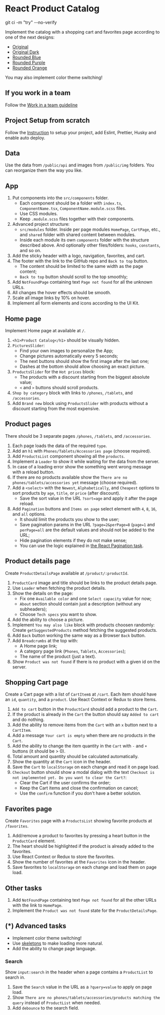 # React Product Catalog

git ci -m "try" --no-verify

Implement the catalog with a shopping cart and favorites page according to one of the next designs:

- [Original](<https://www.figma.com/file/T5ttF21UnT6RRmCQQaZc6L/Phone-catalog-(V2)-Original>)
- [Original Dark](<https://www.figma.com/file/BUusqCIMAWALqfBahnyIiH/Phone-catalog-(V2)-Original-Dark>)
- [Rounded Blue](<https://www.figma.com/file/FRxncC4lfyhs6og1L6FGEU/Phone-catalog-(V2)-Rounded-Style-2?node-id=0%3A1>)
- [Rounded Purple](<https://www.figma.com/file/xMK2Dy0mfBbJJSNctmOuLW/Phone-catalog-(V2)-Rounded-Style-1?node-id=0%3A1>)
- [Rounded Orange](<https://www.figma.com/file/7JTa0q8n3dTSAyMNaA0u8o/Phone-catalog-(V2)-Rounded-Style-3?node-id=0%3A1>)

You may also implement color theme switching!

## If you work in a team

Follow the [Work in a team guideline](https://github.com/mate-academy/react_task-guideline/blob/master/team-flow.md#how-to-work-in-a-team)

## Project Setup from scratch

Follow the [Instruction](https://github.com/mate-academy/react_phone-catalog/blob/master/setup.md) to setup your project, add Eslint, Prettier, Husky and enable auto deploy.

## Data

Use the data from `/public/api` and images from `/public/img` folders. You can reorganize them the way you like.

## App

1. Put components into the `src/components` folder.
   - Each component should be a folder with `index.ts`, `ComponentName.tsx`, `ComponentName.module.scss` files.
   - Use CSS modules.
   - Keep `.module.scss` files together with their components.
2. Advanced project structure:
   - `src/modules` folder. Inside per page modules `HomePage`, `CartPage`, etc., and `shared` folder with shared content between modules.
   - Inside each module its own `components` folder with the structure described above. And optionally other files/folders: `hooks`, `constants`, and so on.
3. Add the sticky header with a logo, navigation, favorites, and cart.
4. The footer with the link to the GitHub repo and `Back to top` button.
   - The content should be limited to the same width as the page content;
   - `Back to top` button should scroll to the top smoothly;
5. Add `NotFoundPage` containing text `Page not found` for all the unknown URLs.
6. All changes the hover effects should be smooth.
7. Scale all image links by 10% on hover.
8. Implement all form elements and icons according to the UI Kit.

## Home page

Implement Home page at available at `/`.

1. `<h1>Product Catalog</h1>` should be visually hidden.
2. `PicturesSlider`:
   - Find your own images to personalize the App;
   - Change pictures automatically every 5 seconds;
   - The next buttons should show the first image after the last one;
   - Dashes at the bottom should allow choosing an exact picture.
3. `ProductsSlider` for the `Hot prices` block:
   - The products with a discount starting from the biggest absolute value;
   - `<` and `>` buttons should scroll products.
4. `Shop by category` block with links to `/phones`, `/tablets`, and `/accessories`.
5. Add `Brand new` block using `ProductsSlider` with products without a discount starting from the most expensive.

## Product pages

There should be 3 separate pages `/phones`, `/tablets`, and `/accessories`.

1. Each page loads the data of the required `type`.
2. Add an `h1` with `Phones/Tablets/Accessories page` (choose required).
3. Add `ProductsList` component showing all the `products`.
4. Implement a `Loader` to show it while waiting for the data from the server.
5. In case of a loading error show the something went wrong message with a reload button.
6. If there are no products available show the `There are no phones/tablets/accessories yet` message (choose required).
7. Add a `<select>` with the `Newest`, `Alphabetically`, and `Cheapest` options to sort products by `age`, `title`, or `price` (after discount).
   - Save the sort value in the URL `?sort=age` and apply it after the page reload.
8. Add `Pagination` buttons and `Items on page` select element with `4`, `8`, `16`, and `all` options.
   - It should limit the products you show to the user;
   - Save pagination params in the URL `?page=2&perPage=8` (`page=1` and `perPage=all` are the default values and should not be added to the URL;
   - Hide pagination elements if they do not make sense;
   - You can use the logic explained in [the React Pagination task](https://github.com/mate-academy/react_pagination#react-pagination).

## Product details page

Create `ProductDetailsPage` available at `/product/:productId`.

1. `ProductCard` image and title should be links to the product details page.
2. Use `Loader` when fetching the product details.
3. Show the details on the page:
   - Fix one `Available color` and one `Select capacity` value for now;
   - `About` section should contain just a description (without any subheaders);
   - Choose `Tech specs` you want to show.
4. Add the ability to choose a picture.
5. Implement `You may also like` block with products choosen randomly:
    Create `getSuggestedProducts` method fetching the suggested products. <!-- - `IT HAS TO BE FETCH?` -->
6. Add `Back` button working the same way as a Browser `Back` button.
7. Add `Breadcrumbs` at the top with:
   - A Home page link;
   - A category page link (`Phones`, `Tablets`, `Accessories`);
   - The name of the product (just a text).
8. Show `Product was not found` if there is no product with a given id on the server.

## Shopping Cart page

Create a Cart page with a list of `CartItem`s at `/cart`.
Each item should have an `id`, `quantity`, and a `product`.
Use React Context or Redux to store Items.

1. `Add to cart` button in the `ProductCard` should add a product to the `Cart`.
2. If the product is already in the `Cart` the button should say `Added to cart` and do nothing.
3. Add the ability to remove items from the `Cart` with an `x` button next to a `CartItem`.
4. Add a message `Your cart is empty` when there are no products in the `Cart`.
5. Add the ability to change the item quantity in the `Cart` with `-` and `+` buttons (it should be > 0).
6. Total amount and quantity should be calculated automatically.
7. Show the quantity at the `Cart` icon in the header.
8. Save the `Cart` to `localStorage` on each change and read it on page load.
9. `Checkout` button should show a modal dialog with the text `Checkout is not implemented yet. Do you want to clear the Cart?`:
   - Clear the Cart if the user confirms the order;
   - Keep the Cart items and close the confirmation on cancel;
   - Use the `confirm` function if you don't have a better solution.

## Favorites page

Create `Favorites` page with a `ProductsList` showing favorite products at `/favorites`.

1. Add/remove a product to favorites by pressing a heart button in the `ProductCard` element.
2. The heart should be highlighted if the product is already added to the favorites.
3. Use React Context or Redux to store the favorites.
4. Show the number of favorites at the `Favorites` icon in the header.
5. Save favorites to `localStorage` on each change and load them on page load.

## Other tasks

1. Add `NotFoundPage` containing text `Page not found` for all the other URLs with the link to `HomePage`.
2. Implement the `Product was not found` state for the `ProductDetailsPage`.

## (\*) Advanced tasks

- Implement color theme switching!
- Use [skeletons](https://freefrontend.com/css-skeleton-loadings/) to make loading more natural.
- Add the ability to change page language.

### Search

Show `input:search` in the header when a page contains a `ProductList` to search in.

1. Save the `Search` value in the URL as a `?query=value` to apply on page load.
2. Show `There are no phones/tablets/accessories/products matching the query` instead of `ProductList` when needed.
3. Add `debounce` to the search field.
